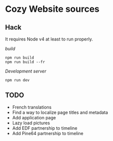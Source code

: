 # Cozy Website sources

## Hack

It requires Node v4 at least to run properly.

*build*

```
npm run build
npm run build --fr
```

*Development server*

```
npm run dev
```

## TODO

* French translations
* Find a way to localize page titles and metadata
* Add application page
* Lazy load pictures
* Add EDF partnership to timeline
* Add Pine64 partnership to timeline

